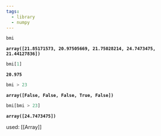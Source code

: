 ```yaml
---
tags:
  - library
  - numpy
---
```

```python
bmi
```
**`array([21.85171573, 20.97505669, 21.75028214, 24.7473475, 21.44127836])`**

```python
bmi[1]
```
**`20.975`**

```python
bmi > 23
```
**`array([False, False, False, True, False])`**

```python
bmi[bmi > 23]
```
**`array([24.7473475])`**

used:
[[Array]]






